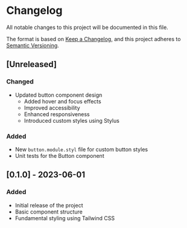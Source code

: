 # Changelog

All notable changes to this project will be documented in this file.

The format is based on [Keep a Changelog](https://keepachangelog.com/en/1.0.0/),
and this project adheres to [Semantic Versioning](https://semver.org/spec/v2.0.0.html).

## [Unreleased]

### Changed
- Updated button component design
  - Added hover and focus effects
  - Improved accessibility
  - Enhanced responsiveness
  - Introduced custom styles using Stylus

### Added
- New `button.module.styl` file for custom button styles
- Unit tests for the Button component

## [0.1.0] - 2023-06-01

### Added
- Initial release of the project
- Basic component structure
- Fundamental styling using Tailwind CSS